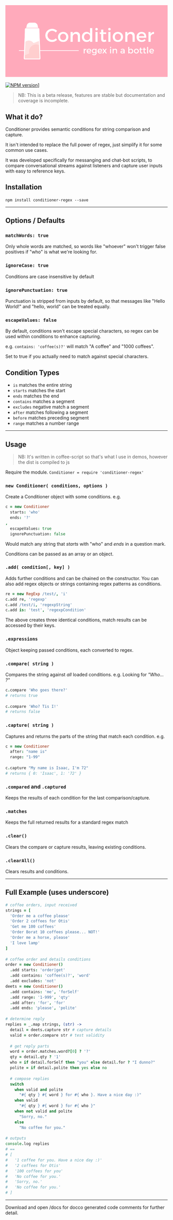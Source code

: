 ![Conditioner - Regex in a bottle](https://raw.githubusercontent.com/timkinnane/conditioner/master/assets/logo.png)

[![NPM version][npm-image]][npm-url]]

> NB: This is a beta release, features are stable but documentation and coverage is incomplete.

## What it do?

Conditioner provides semantic conditions for string comparison and capture.

It isn't intended to replace the full power of regex, just simplify it for some
common use cases.

It was developed specifically for messanging and chat-bot scripts, to compare conversational streams against listeners and capture user inputs with easy to reference keys.

## Installation

`npm install conditioner-regex --save`

---

## Options / Defaults

### `matchWords: true`

Only whole words are matched, so words like "whoever" won't trigger false positives if "who" is what we're looking for.

### `ignoreCase: true`

Conditions are case insensitive by default

### `ignorePunctuation: true`

Punctuation is stripped from inputs by default, so that messages like "Hello World!" and "hello, world" can be treated equally.

### `escapeValues: false`

By default, conditions won't escape special characters, so regex can be used within conditions to enhance capturing.

e.g. `contains: 'coffee(s)?'` will match "A coffee" and "1000 coffees".

Set to true if you actually need to match against special characters.

## Condition Types

- `is` matches the entire string
- `starts` matches the start
- `ends` matches the end
- `contains` matches a segment
- `excludes` negative match a segment
- `after` matches following a segment
- `before` matches preceding segment
- `range` matches a number range

---

## Usage

> NB: It's written in coffee-script so that's what I use in demos, however the dist is compiled to js

Require the module. `Conditioner = require 'conditioner-regex'`

### `new Conditioner( conditions, options )`

Create a Conditioner object with some conditions. e.g.

```coffeescript
c = new Conditioner
  starts: 'who'
  ends: '?'
,
  escapeValues: true
  ignorePunctuation: false
```

Would match any string that *starts* with "who" and *ends* in a question mark.

Conditions can be passed as an array or an object.

### `.add( condition[, key] )`

Adds further conditions and can be chained on the constructor.
You can also add regex objects or strings containing regex patterns as conditions.

```coffeescript
re = new RegExp /test/, 'i'
c.add re, 'regexp'
c.add /test/i, 'regexpString'
c.add is: 'test', 'regexpCondition'
```

The above creates three identical conditions, match results can be accessed by their keys.

### `.expressions`

Object keeping passed conditions, each converted to regex.

### `.compare( string )`

Compares the string against *all* loaded conditions. e.g. Looking for _"Who... ?"_

```coffeescript
c.compare 'Who goes there?'
# returns true

c.compare 'Who? Tis I!'
# returns false
```

### `.capture( string )`

Captures and returns the parts of the string that match each condition. e.g.

```coffeescript
c = new Conditioner
  after: "name is"
  range: "1-99"

c.capture "My name is Isaac, I'm 72"
# returns { 0: 'Isaac', 1: '72' }
```

### `.compared` and `.captured`

Keeps the results of each condition for the last comparison/capture.

### `.matches`

Keeps the full returned results for a standard regex match

### `.clear()`

Clears the compare or capture results, leaving existing conditions.

### `.clearAll()`

Clears results and conditions.

---

## Full Example (uses underscore)

```coffeescript
# coffee orders, input received
strings = [
  'Order me a coffee please'
  'Order 2 coffees for Otis'
  'Get me 100 coffees'
  'Order Borat 10 coffees please... NOT!'
  'Order me a horse, please'
  'I love lamp'
]

# coffee order and details conditions
order = new Conditioner()
  .add starts: 'order|get'
  .add contains: 'coffee(s)?', 'word'
  .add excludes: 'not'
deets = new Conditioner()
  .add contains: 'me', 'forSelf'
  .add range: '1-999', 'qty'
  .add after: 'for', 'for'
  .add ends: 'please', 'polite'

# determine reply
replies = _.map strings, (str) ->
  detail = deets.capture str # capture details
  valid = order.compare str # test validity

  # get reply parts
  word = order.matches.word?[0] ? '?'
  qty = detail.qty ? '1'
  who = if detail.forSelf then "you" else detail.for ? "I dunno?"
  polite = if detail.polite then yes else no

  # compose replies
  switch
    when valid and polite
      "#{ qty } #{ word } for #{ who }. Have a nice day :)"
    when valid
      "#{ qty } #{ word } for #{ who }"
    when not valid and polite
      "Sorry, no."
    else
      "No coffee for you."

# outputs
console.log replies
# ==
# [
#   '1 coffee for you. Have a nice day :)'
#   '2 coffees for Otis'
#   '100 coffees for you'
#   'No coffee for you.'
#   'Sorry, no.'
#   'No coffee for you.'
# ]
```

---

Download and open /docs for docco generated code comments for further detail.

[npm-url]: https://npmjs.org/package/conditioner-regex
[npm-image]: http://img.shields.io/npm/v/conditioner-regex.svg?style=flat
